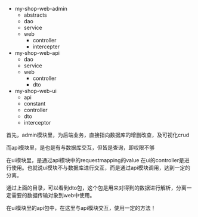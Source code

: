 + my-shop-web-admin
	- abstracts
	- dao
	- service
	- web
		- controller
		- intercepter
+ my-shop-web-api
	- dao
	- service
	- web
		- controller
		- dto
+ my-shop-web-ui
	- api
	- constant
	- controller
	- dto
	- interceptor

首先，admin模块里，为后端业务，直接指向数据库的增删改查，及可视化crud

而api模块里，是也是有与数据库交互，但皆是查询，即权限不够

在ui模块里，是通过api模块中的requestmapping的value 在ui的controller是进行使用。也就说ui模块不与数据库进行交互，而是通过api模块调用，达到一定的分离。

通过上面的目录，可以看到dto包，这个包是用来对得到的数据进行解析，分离一定需要的数据传输对象到web中使用。

在ui模块里的api包中，在这里与api模块交互，使用一定的方法！